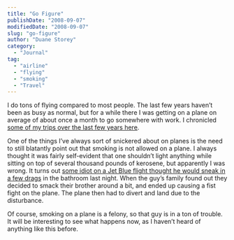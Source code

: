 ```yaml
---
title: "Go Figure"
publishDate: "2008-09-07"
modifiedDate: "2008-09-07"
slug: "go-figure"
author: "Duane Storey"
category:
  - "Journal"
tag:
  - "airline"
  - "flying"
  - "smoking"
  - "Travel"
---
```


I do tons of flying compared to most people. The last few years haven’t been as busy as normal, but for a while there I was getting on a plane on average of about once a month to go somewhere with work. I chronicled [some of my trips over the last few years here](http://www.migratorynerd.com/2007/11/where-in-the-world-is-duane-sandiego/).

One of the things I’ve always sort of snickered about on planes is the need to still blatantly point out that smoking is not allowed on a plane. I always thought it was fairly self-evident that one shouldn’t light anything while sitting on top of several thousand pounds of kerosene, but apparently I was wrong. It turns out [some idiot on a Jet Blue flight thought he would sneak in a few drags](http://www.cnn.com/2008/TRAVEL/09/06/flight.diverted/index.html) in the bathroom last night. When the guy’s family found out they decided to smack their brother around a bit, and ended up causing a fist fight on the plane. The plane then had to divert and land due to the disturbance.

Of course, smoking on a plane is a felony, so that guy is in a ton of trouble. It will be interesting to see what happens now, as I haven’t heard of anything like this before.